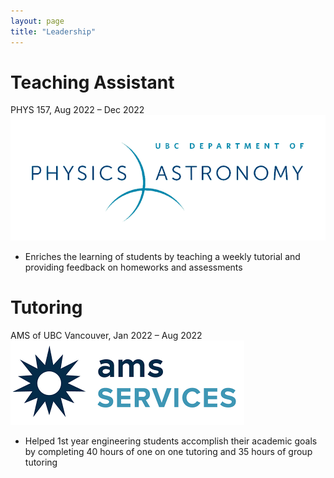 ```yaml
---
layout: page
title: "Leadership"
---
```


# Teaching Assistant 
 PHYS 157, Aug 2022 – Dec 2022  
![rs](https://raw.githubusercontent.com/carterkowel/carterkowel.github.io/master/assets/images/ubcPHAS.png)  
* Enriches the learning of students by teaching a weekly tutorial and providing feedback on homeworks and assessments

# Tutoring  
AMS of UBC Vancouver, Jan 2022 – Aug 2022  
![rs](https://raw.githubusercontent.com/carterkowel/carterkowel.github.io/master/assets/images/amsTut.png)    
* Helped 1st year engineering students accomplish their academic goals by completing 40 hours of one on one tutoring and 35 hours of group tutoring  
